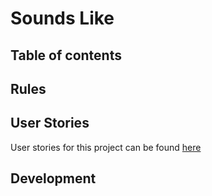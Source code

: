# Sounds Like

## Table of contents

## Rules

## User Stories

User stories for this project can be found [here](./docs/user-stories.md)

## Development
